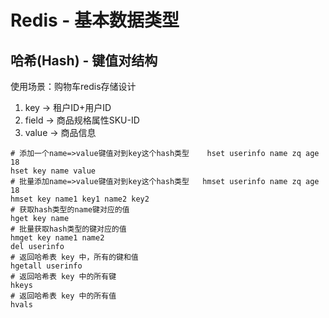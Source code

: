 # Redis - 基本数据类型

## 哈希(Hash) - 键值对结构

使用场景：购物车redis存储设计

1. key -> 租户ID+用户ID
2. field -> 商品规格属性SKU-ID
3. value -> 商品信息

```shell
# 添加一个name=>value键值对到key这个hash类型    hset userinfo name zq age 18
hset key name value
# 批量添加name=>value键值对到key这个hash类型   hmset userinfo name zq age 18
hmset key name1 key1 name2 key2
# 获取hash类型的name键对应的值
hget key name
# 批量获取hash类型的键对应的值
hmget key name1 name2
del userinfo
# 返回哈希表 key 中，所有的键和值
hgetall userinfo
# 返回哈希表 key 中的所有键
hkeys
# 返回哈希表 key 中的所有值
hvals
```
